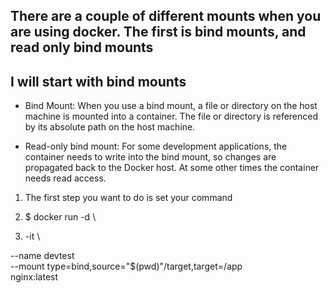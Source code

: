 

## There are a couple of different mounts when you are using docker. The first is bind mounts, and read only bind mounts

## I will start with bind mounts

* Bind Mount: When you use a bind mount, a file or directory on the host machine is mounted into a container. The file or directory is referenced by its absolute path on the host machine.


* Read-only bind mount: For some development applications, the container needs to write into the bind mount, so changes are propagated back to the Docker host. At some other times the container needs read access.


1. The first step you want to do is set your command

2. $ docker run -d \

3. -it \

--name devtest \
--mount type=bind,source="$(pwd)"/target,target=/app \
nginx:latest 
